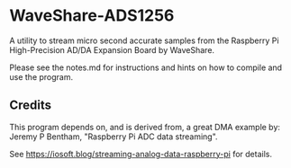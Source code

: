 # WaveShare-ADS1256

A utility to stream micro second accurate samples from the Raspberry Pi High-Precision AD/DA Expansion Board by WaveShare.   

Please see the notes.md for instructions and hints on how to compile and use the program.


## Credits

This program depends on, and is derived from, a great DMA example by:
Jeremy P Bentham, "Raspberry Pi ADC data streaming".

See https://iosoft.blog/streaming-analog-data-raspberry-pi for details.
